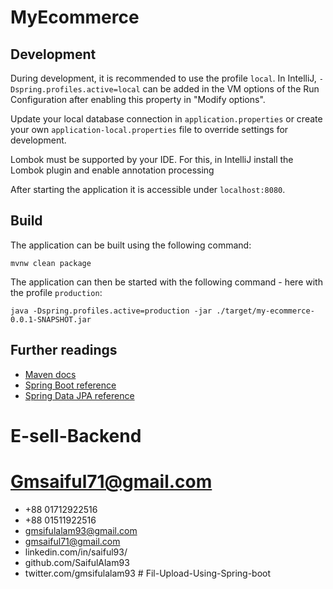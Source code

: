 # MyEcommerce


## Development

During development, it is recommended to use the profile `local`. In IntelliJ, `-Dspring.profiles.active=local` can be added in the VM options of the Run Configuration after enabling this property in "Modify options".

Update your local database connection in `application.properties` or create your own `application-local.properties` file to override settings for development.

Lombok must be supported by your IDE. For this, in IntelliJ install the Lombok plugin and enable annotation processing 

After starting the application it is accessible under `localhost:8080`.

## Build

The application can be built using the following command:

```
mvnw clean package
```

The application can then be started with the following command - here with the profile `production`:

```
java -Dspring.profiles.active=production -jar ./target/my-ecommerce-0.0.1-SNAPSHOT.jar
```

## Further readings

* [Maven docs](https://maven.apache.org/guides/index.html)  
* [Spring Boot reference](https://docs.spring.io/spring-boot/docs/current/reference/htmlsingle/)  
* [Spring Data JPA reference](https://docs.spring.io/spring-data/jpa/docs/current/reference/html/)  
# E-sell-Backend


[//]: # (INSERT INTO roles&#40;NAME&#41; VALUES&#40;"ROLE_USER"&#41;;)

[//]: # (INSERT INTO roles&#40;NAME&#41; VALUES&#40;'ROLE_MODERATOR'&#41;;)

[//]: # (INSERT INTO roles&#40;NAME&#41; VALUES&#40;'ROLE_ADMIN'&#41;;)


# Gmsaiful71@gmail.com

* +88 01712922516
* +88 01511922516
* gmsifulalam93@gmail.com
* gmsaiful71@gmail.com
* linkedin.com/in/saiful93/
* github.com/SaifulAlam93
* twitter.com/gmsifulalam93 # Fil-Upload-Using-Spring-boot